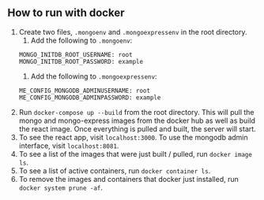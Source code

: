 ## How to run with docker
1. Create two files, `.mongoenv` and `.mongoexpressenv` in the root directory.
    1. Add the following to `.mongoenv`: 
    ```
    MONGO_INITDB_ROOT_USERNAME: root
    MONGO_INITDB_ROOT_PASSWORD: example
    ```
    1. Add the following to `.mongoexpressenv`:
    ```
    ME_CONFIG_MONGODB_ADMINUSERNAME: root
    ME_CONFIG_MONGODB_ADMINPASSWORD: example
    ```
1. Run `docker-compose up --build` from the root directory. This will pull the mongo and mongo-express images from the docker hub as well as build the react image. Once everything is pulled and built, the server will start.
1. To see the react app, visit `localhost:3000`. To use the mongodb admin interface, visit `localhost:8081`.
1. To see a list of the images that were just built / pulled, run `docker image ls`.
1. To see a list of active containers, run `docker container ls`.
1. To remove the images and containers that docker just installed, run `docker system prune -af`.
